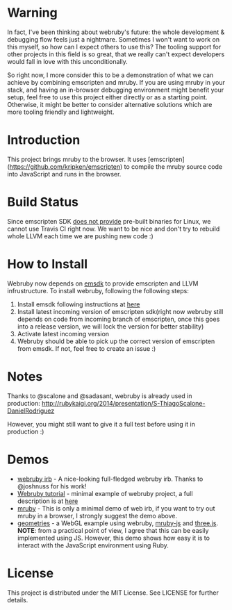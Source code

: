 # Warning

In fact, I've been thinking about webruby's future: the whole development & debugging flow feels just a nightmare. Sometimes I won't want to work on this myself, so how can I expect others to use this? The tooling support for other projects in this field is so great, that we really can't expect developers would fall in love with this unconditionally.

So right now, I more consider this to be a demonstration of what we can achieve by combining emscripten and mruby. If you are using mruby in your stack, and having an in-browser debugging environment might benefit your setup, feel free to use this project either directly or as a starting point. Otherwise, it might be better to consider alternative solutions which are more tooling friendly and lightweight.

# Introduction

This project brings mruby to the browser. It uses [emscripten]
(https://github.com/kripken/emscripten) to compile the mruby source code into
JavaScript and runs in the browser.

# Build Status

Since emscripten SDK [does not provide](http://kripken.github.io/emscripten-site/docs/getting_started/downloads.html#linux) pre-built binaries for Linux, we cannot use Travis CI right now. We want to be nice and don't try to rebuild whole LLVM each time we are pushing new code :)

# How to Install

Webruby now depends on [emsdk](http://kripken.github.io/emscripten-site/docs/getting_started/downloads.html) to provide emscripten and LLVM infrustructure. To install webruby, following the following steps:

1. Install emsdk following instructions at [here](http://kripken.github.io/emscripten-site/docs/getting_started/downloads.html)
2. Install latest incoming version of emscripten sdk(right now webruby still depends on code from incoming branch of emscripten, once this goes into a release version, we will lock the version for better stability)
3. Activate latest incoming version
4. Webruby should be able to pick up the correct version of emscripten from emsdk. If not, feel free to create an issue :)

# Notes

Thanks to @scalone and @sadasant, webruby is already used in production: http://rubykaigi.org/2014/presentation/S-ThiagoScalone-DanielRodriguez

However, you might still want to give it a full test before using it in production :)

# Demos

* [webruby irb](http://joshnuss.github.io/mruby-web-irb/) - A nice-looking full-fledged webruby irb. Thanks to @joshnuss for his work!
* [Webruby tutorial](http://qiezi.me/projects/webruby-tutorial/) - minimal example of webruby project, a full description is at [here](http://blog.qiezi.me/posts/84789-webruby-1-2-3-tutorial)
* [mruby](http://qiezi.me/projects/mruby-web-irb/mruby.html) - This is only a minimal demo of web irb, if you want to try out mruby in a browser, I strongly suggest the demo above.
* [geometries](http://qiezi.me/projects/webgl/geometries.html) - a WebGL example using webruby, [mruby-js](https://github.com/xxuejie/mruby-js) and [three.js](https://github.com/mrdoob/three.js/). **NOTE**: from a practical point of view, I agree that this can be easily implemented using JS. However, this demo shows how easy it is to interact with the JavaScript environment using Ruby.

# License

This project is distributed under the MIT License. See LICENSE for further details.

